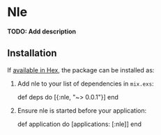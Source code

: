 # Nle

**TODO: Add description**

## Installation

If [available in Hex](https://hex.pm/docs/publish), the package can be installed as:

  1. Add nle to your list of dependencies in `mix.exs`:

        def deps do
          [{:nle, "~> 0.0.1"}]
        end

  2. Ensure nle is started before your application:

        def application do
          [applications: [:nle]]
        end


